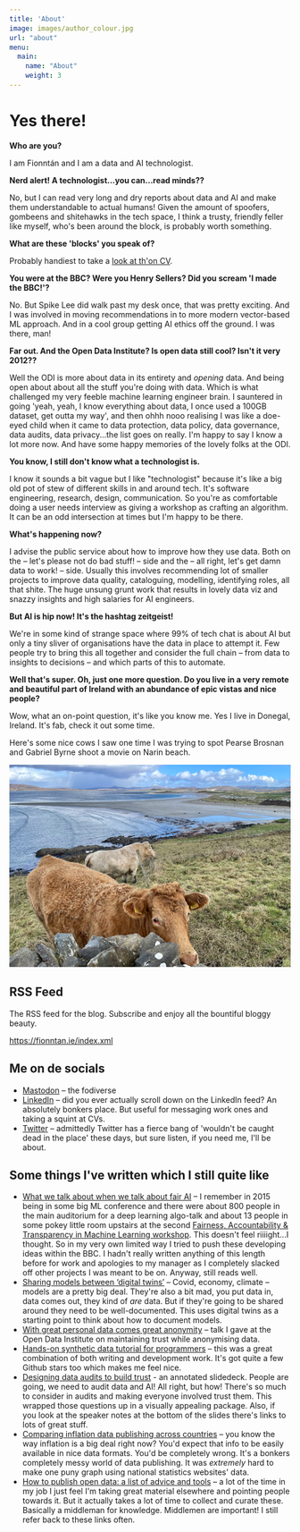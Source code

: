 ```yaml
---
title: 'About'
image: images/author_colour.jpg
url: "about"
menu:
  main:
    name: "About"
    weight: 3
---
```


# Yes there!

**Who are you?**

I am Fionntán and I am a data and AI technologist.

**Nerd alert! A technologist...you can...read minds??**

No, but I can read very long and dry reports about data and AI and make them understandable to actual humans! Given the amount of spoofers, gombeens and shitehawks in the tech space, I think a trusty, friendly feller like myself, who's been around the block, is probably worth something. 

**What are these 'blocks' you speak of?**

Probably handiest to take a [look at th'on CV](https://fionntan.github.io/markdown-cv/). 

**You were at the BBC? Were you Henry Sellers? Did you scream 'I made the BBC!'?**

No. But Spike Lee did walk past my desk once, that was pretty exciting. And I was involved in moving recommendations in to more modern vector-based ML approach. And in a cool group getting AI ethics off the ground. I was there, man!

**Far out. And the Open Data Institute? Is open data still cool? Isn't it very 2012??**

Well the ODI is more about data in its entirety and *opening* data. And being open about about all the stuff you're doing with data. Which is what challenged my very feeble machine learning engineer brain. I sauntered in going 'yeah, yeah, I know everything about data, I once used a 100GB dataset, get outta my way', and then ohhh nooo realising I was like a doe-eyed child when it came to data protection, data policy, data governance, data audits, data privacy...the list goes on really. I'm happy to say I know a lot more now. And have some happy memories of the lovely folks at the ODI.

**You know, I still don't know what a technologist is.**

I know it sounds a bit vague but I like "technologist" because it's like a big old pot of stew of different skills in and around tech. It's software engineering, research, design, communication. So you're as comfortable doing a user needs interview as giving a workshop as crafting an algorithm. It can be an odd intersection at times but I'm happy to be there.

**What's happening now?**

I advise the public service about how to improve how they use data. Both on the – let's please not do bad stuff! – side and the – all right, let's get damn data to work! – side. Usually this involves recommending lot of smaller projects to improve data quality, cataloguing, modelling, identifying roles, all that shite. The huge unsung grunt work that results in lovely data viz and snazzy insights and high salaries for AI engineers. 

**But AI is hip now! It's the hashtag zeitgeist!**

We're in some kind of strange space where 99% of tech chat is about AI but only a tiny sliver of organisations have the data in place to attempt it. Few people try to bring this all together and consider the full chain – from data to insights to decisions – and which parts of this to automate. 

**Well that's super. Oh, just one more question. Do you live in a very remote and beautiful part of Ireland with an abundance of epic vistas and nice people?**

Wow, what an on-point question, it's like you know me. Yes I live in Donegal, Ireland. It's fab, check it out some time. 

Here's some nice cows I saw one time I was trying to spot Pearse Brosnan and Gabriel Byrne shoot a movie on Narin beach.

![Here's some nice cows I saw one time I was trying to spot Pierce Brosnan and Gabriel Byrne on Narin beach.](https://github.com/fionntan/fodblog/blob/a605ab52b6a8a4c8f1c02f290f630482d70e5618/static/images/cows_narin.png?raw=true)


## RSS Feed

The RSS feed for the blog. Subscribe and enjoy all the bountiful bloggy beauty.

<a href="https://fionntan.ie/index.xml" target="_blank">https://fionntan.ie/index.xml</a>


## Me on de socials

- [Mastodon](https://mastodon.ie/@fionntan) – the fodiverse
- [LinkedIn](https://www.linkedin.com/in/fionnt%C3%A1n-o-donnell-93b3099b/) – did you ever actually scroll down on the LinkedIn feed? An absolutely bonkers place. But useful for messaging work ones and taking a squint at CVs.
- [Twitter](https://twitter.com/fionntan) – admittedly Twitter has a fierce bang of 'wouldn't be caught dead in the place' these days, but sure listen, if you need me, I'll be about.

## Some things I've written which I still quite like

- [What we talk about when we talk about fair AI](https://medium.com/bbc-news-labs/what-we-talk-about-when-we-talk-about-fair-ai-8c72204f0798) – I remember in 2015 being in some big ML conference and there were about 800 people in the main auditorium for a deep learning algo-talk and about 13 people in some pokey little room upstairs at the second [Fairness, Accountability & Transparency in Machine Learning workshop](https://www.fatml.org/schedule/2015). This doesn't feel riiiight...I thought. So in my very own limited way I tried to push these developing ideas within the BBC. I hadn't really written anything of this length before for work and apologies to my manager as I completely slacked off other projects I was meant to be on. Anyway, still reads well. 
- [Sharing models between ‘digital twins’](https://theodi.org/article/sharing-models-between-digital-twins/) – Covid, economy, climate – models are a pretty big deal. They're also a bit mad, you put data in, data comes out, they kind of *are* data. But if they're going to be shared around they need to be well-documented. This uses digital twins as a starting point to think about how to document models. 
- [With great personal data comes great anonymity](https://youtu.be/dTlVo8Xim-4) – talk I gave at the Open Data Institute on maintaining trust while anonymising data. 
- [Hands-on synthetic data tutorial for programmers](https://github.com/theodi/synthetic-data-tutorial) – this was a great combination of both writing and development work. It's got quite a few Github stars too which makes me feel nice.
- [Designing data audits to build trust](https://docs.google.com/presentation/d/1kYdKnB2-wyXN1iW4ZaJbNt2ClwcQApoLMwiVUQRhk2g/edit#slide=id.gacb68ed590_0_0) - an annotated slidedeck. People are going, we need to audit data and AI! All right, but how! There's so much to consider in audits and making everyone involved trust them. This wrapped those questions up in a visually appealing package. Also, if you look at the speaker notes at the bottom of the slides there's links to lots of great stuff.  
- [Comparing inflation data publishing across countries](https://github.com/theodi/nso-stats-fetcher/blob/main/analysis.md) – you know the way inflation is a big deal right now? You'd expect that info to be easily available in nice data formats. You'd be completely wrong. It's a bonkers completely messy world of data publishing. It was *extremely* hard to make one puny graph using national statistics websites' data.
- [How to publish open data: a list of advice and tools](https://github.com/theodi/data-publish-list) – a lot of the time in my job I just feel I'm taking great material elsewhere and pointing people towards it. But it actually takes a lot of time to collect and curate these. Basically a middleman for knowledge. Middlemen are important! I still refer back to these links often.
